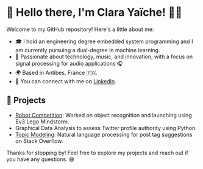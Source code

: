 # 👋 Hello there, I'm Clara Yaïche! 👩‍💻

Welcome to my GitHub repository! Here's a little about me:

- 🎓 I hold an engineering degree embedded system programming and I am currently pursuing a dual-degree in machine learning.
- 🌟 Passionate about technology, music, and innovation, with a focus on signal processing for audio applications 🎧
- 🌍 Based in Antibes, France 🇫🇷.
- 📧 You can connect with me on [LinkedIn](https://www.linkedin.com/in/clara-yaiche/).

## 🚀 Projects

- [Robot Competition](https://os-robot-frosties.mystrikingly.com/): Worked on object recognition and launching using Ev3 Lego Mindstorm.
- Graphical Data Analysis to assess Twitter profile authority using Python.
- [Topic Modeling](https://github.com/CYaiche/nlp_topic_modelling): Natural language processing for post tag suggestions on Stack Overflow.

Thanks for stopping by! Feel free to explore my projects and reach out if you have any questions. 😄
